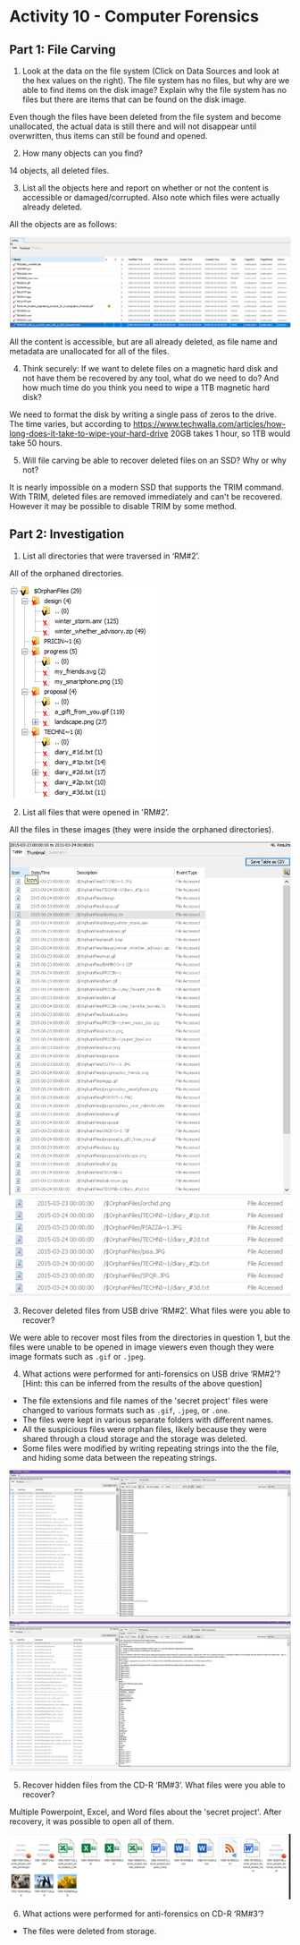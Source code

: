 # Activity 10 - Computer Forensics

## Part 1: File Carving

1. Look at the data on the file system (Click on Data Sources and look at the hex values on the right). The file system has no files, but why are we able to find items on the disk image? Explain why the file system has no files but there are items that can be found on the disk image.

Even though the files have been deleted from the file system and become unallocated, the actual data is still there and will not disappear until overwritten, thus items can still be found and opened.

2. How many objects can you find?

14 objects, all deleted files.

3. List all the objects here and report on whether or not the content is accessible or damaged/corrupted. Also note which files were actually already deleted.

All the objects are as follows:

![1](1.png)

All the content is accessible, but are all already deleted, as file name and metadata are unallocated for all of the files.

4. Think securely: If we want to delete files on a magnetic hard disk and not have them be recovered by any tool, what do we need to do? And how much time do you think you need to wipe a 1TB magnetic hard disk?

We need to format the disk by writing a single pass of zeros to the drive.
The time varies, but according to https://www.techwalla.com/articles/how-long-does-it-take-to-wipe-your-hard-drive 20GB takes 1 hour, so 1TB would take 50 hours.

5. Will file carving be able to recover deleted files on an SSD? Why or why not?

It is nearly impossible on a modern SSD that supports the TRIM command. With TRIM, deleted files are removed immediately and can't be recovered. However it may be possible to disable TRIM by some method.

## Part 2: Investigation

1. List all directories that were traversed in ‘RM#2’.

All of the orphaned directories.

![dir](traversedDirectories.png)

2. List all files that were opened in 'RM#2’.

All the files in these images (they were inside the orphaned directories).

![1](accessedfiles-RM2.png)
![1](accessedfiles-RM2-2.png)

3. Recover deleted files from USB drive ‘RM#2’. What files were you able to recover?

We were able to recover most files from the directories in question 1, but the files were unable to be opened in image viewers even though they were image formats such as `.gif` or `.jpeg`.

4. What actions were performed for anti-forensics on USB drive ‘RM#2’? [Hint: this can be inferred from the results of the above question]

- The file extensions and file names of the 'secret project' files were changed to various formats such as `.gif`, `.jpeg`, or `.one`.
- The files were kept in various separate folders with different names.
- All the suspicious files were orphan files, likely because they were shared through a cloud storage and the storage was deleted.
- Some files were modified by writing repeating strings into the the file, and hiding some data between the repeating strings.

![mod1](modified.png)
![mod2](modified2.png)

5. Recover hidden files from the CD-R ‘RM#3’. What files were you able to recover?

Multiple Powerpoint, Excel, and Word files about the 'secret project'. After recovery, it was possible to open all of them.

![recovered](recovered-RM3.png)

6. What actions were performed for anti-forensics on CD-R ‘RM#3’?

- The files were deleted from storage.
